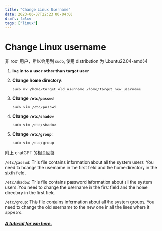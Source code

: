 ```yaml
---
title: "Change Linux Username"
date: 2023-06-07T22:23:00-04:00
draft: false
tags: ["linux"]
---
```


# Change Linux username

非 root 用户，所以会用到 `sudo`, 使用 distribution 为 Ubuntu22.04-amd64

1. **log in to a user other than target user**

2. **Change home directory**:
   
    `sudo mv /home/target_old_username /home/target_new_username`

3. **Change `/etc/passwd`**: 
   
    `sudo vim /etc/passwd`

4. **Change `/etc/shadow`**: 
    
    `sudo vim /etc/shadow`

5. **Change `/etc/group`**: 
   
    `sudo vim /etc/group`

附上 chatGPT 的相关回答

`/etc/passwd`: This file contains information about all the system users. You need to hcange the username in the first field and the home directory in the sixth field.

`/etc/shadow`: This file contains password information about all the system users. You need to change the username in the first field and the home directory in the first field.

`/etc/group`: This file contains information about all the system groups. You need to change the old username to the new one in all the lines where it appears.

#### [_A tutorial for vim here._](https://github.com/iggredible/Learn-Vim)


